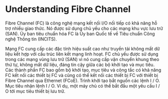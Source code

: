 # Understanding Fibre Channel
Fibre Channel (FC) là công nghệ mạng kết nối I/O nối tiếp có khả năng hỗ trợ nhiều giao thức. Nó được sử dụng chủ yếu cho các mạng khu vực lưu trữ (SAN). Ủy ban tiêu chuẩn hóa FC là Ủy ban Quốc tế về Tiêu chuẩn Công nghệ Thông tin (INCITS).

Mạng FC cung cấp các đặc tính hiệu suất cao như truyền tải không mất dữ liệu kết hợp với cấu trúc liên kết mạng linh hoạt. FC chủ yếu được sử dụng trong các mạng vùng lưu trữ (SAN) vì nó cung cấp vận chuyển khung theo thứ tự, không mất dữ liệu, đáng tin cậy giữa các bộ khởi tạo và mục tiêu. Các thành phần FC bao gồm bộ khởi tạo, mục tiêu và công tắc có khả năng FC kết nối các thiết bị FC và cũng có thể kết nối các thiết bị FC với thiết bị Fibre Channel qua Ethernet (FCoE). Trình khởi tạo bắt nguồn các lệnh I / O. Mục tiêu nhận lệnh I / O. Ví dụ, một máy chủ có thể bắt đầu một yêu cầu I / O tới mục tiêu thiết bị lưu trữ.